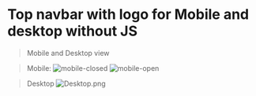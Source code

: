 # Top navbar with logo for Mobile and desktop without JS

>Mobile and Desktop view

>Mobile:
![mobile-closed](https://user-images.githubusercontent.com/101336067/161049354-9b98ff2b-5073-4dd3-a611-df5934fff221.jpeg)
![mobile-open](https://user-images.githubusercontent.com/101336067/161049374-5cfc16a8-6a43-4273-b8cd-07265c40d34a.jpeg)

>Desktop 
![Desktop.png](https://user-images.githubusercontent.com/101336067/161049471-2508da4f-433a-4c1d-a292-ee07e8069939.png)
